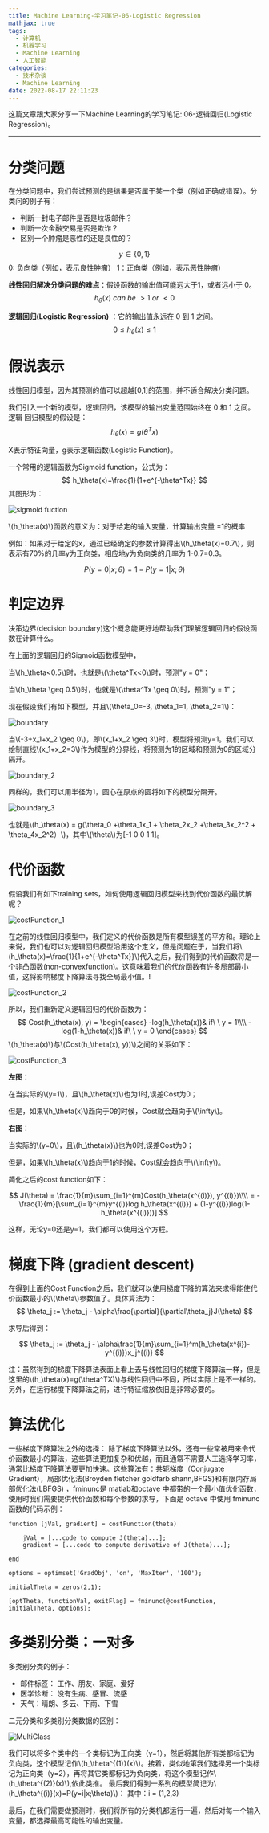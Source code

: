 ```yaml
---
title: Machine Learning-学习笔记-06-Logistic Regression
mathjax: true
tags: 
  - 计算机
  - 机器学习
  - Machine Learning
  - 人工智能
categories:
  - 技术杂谈
  - Machine Learning
date: 2022-08-17 22:11:23
---
```


这篇文章跟大家分享一下Machine Learning的学习笔记: 06-逻辑回归(Logistic Regression)。
<!--more-->
***
# 分类问题
在分类问题中，我们尝试预测的是结果是否属于某一个类（例如正确或错误）。分类问的例子有：
+ 判断一封电子邮件是否是垃圾邮件？
+ 判断一次金融交易是否是欺诈？
+ 区别一个肿瘤是恶性的还是良性的？

$$
y\in\{0,1\}
$$
0: 负向类（例如，表示良性肿瘤）
1：正向类（例如，表示恶性肿瘤）

**线性回归解决分类问题的难点**：假设函数的输出值可能远大于1，或者远小于 0。
$$
h_\theta(x)\ can\ be\ >1\ or\ <0
$$

**逻辑回归(Logistic Regression)** ：它的输出值永远在 0 到 1 之间。
$$
0\leq h_\theta(x)\leq 1
$$

# 假说表示

线性回归模型，因为其预测的值可以超越[0,1]的范围，并不适合解决分类问题。

我们引入一个新的模型，逻辑回归，该模型的输出变量范围始终在 0 和 1 之间。 逻辑 回归模型的假设是：
$$
h_\theta(x)=g(\theta^Tx)
$$

X表示特征向量，g表示逻辑函数(Logistic Function)。

一个常用的逻辑函数为Sigmoid function，公式为：
$$
h_\theta(x)=\frac{1}{1+e^{-\theta^Tx}}
$$
其图形为：

![sigmoid fuction](../images/SigmoidFunction.svg)

\\(h_\theta(x)\\)函数的意义为：对于给定的输入变量，计算输出变量 =1的概率

例如：如果对于给定的x，通过已经确定的参数计算得出\\(h_\theta(x)=0.7\\)，则表示有70%的几率y为正向类，相应地y为负向类的几率为 1-0.7=0.3。

$$
P(y=0|x;\theta) = 1 - P(y=1|x;\theta)
$$

# 判定边界

决策边界(decision boundary)这个概念能更好地帮助我们理解逻辑回归的假设函数在计算什么。

在上面的逻辑回归的Sigmoid函数模型中，

当\\(h_\theta<0.5\\)时，也就是\\(\theta^Tx<0\\)时，预测"y = 0"；

当\\(h_\theta \geq 0.5\\)时，也就是\\(\theta^Tx \geq 0\\)时，预测"y = 1"；

现在假设我们有如下模型，并且\\(\theta_0=-3, \theta_1=1, \theta_2=1\\)：

![boundary](../images/boundary.png)

当\\(-3+x_1+x_2 \geq 0\\)，即\\(x_1+x_2 \geq 3\\)时，模型将预测y=1。我们可以绘制直线\\(x_1+x_2=3\\)作为模型的分界线，将预测为1的区域和预测为0的区域分隔开。

![boundary_2](../images/boundary_2.png)

同样的，我们可以用半径为1，圆心在原点的圆将如下的模型分隔开。

![boundary_3](../images/boundary_3.png)

也就是\\(h_\theta(x) = g(\theta_0 +\theta_1x_1 + \theta_2x_2 +\theta_3x_2^2 + \theta_4x_2^2）\\)，其中\\(\theta\\)为[-1 0 0 1 1]。

# 代价函数

假设我们有如下training sets，如何使用逻辑回归模型来找到代价函数的最优解呢？

![costFunction_1](../images/costFunction_1.png)

在之前的线性回归模型中，我们定义的代价函数是所有模型误差的平方和。理论上来说，我们也可以对逻辑回归模型沿用这个定义，但是问题在于，当我们将\\(h_\theta(x)=\frac{1}{1+e^{-\theta^Tx}}\\)代入之后，我们得到的代价函数将是一个非凸函数(non-convexfunction)。这意味着我们的代价函数有许多局部最小值，这将影响梯度下降算法寻找全局最小值。!

![costFunction_2](../images/costFunction_2.png)

所以，我们重新定义逻辑回归的代价函数为：
$$
Cost(h_\theta(x), y) = \begin{cases}
-log(h_\theta(x))& if\ \ y = 1\\\\
-log(1-h_\theta(x))& if\ \ y = 0
\end{cases}
$$
\\(h_\theta(x)\\)与\\(Cost(h_\theta(x), y))\\)之间的关系如下：

![costFunction_3](../images/costFunction_3.png)

**左图**：

在当实际的\\(y=1\\)，且\\(h_\theta(x)\\)也为1时,误差Cost为0；

但是，如果\\(h_\theta(x)\\)趋向于0的时候，Cost就会趋向于\\(\infty\\)。

**右图**：

当实际的\\(y=0\\)，且\\(h_\theta(x)\\)也为0时,误差Cost为0；

但是，如果\\(h_\theta(x)\\)趋向于1的时候，Cost就会趋向于\\(\infty\\)。

简化之后的cost function如下：

$$
J(\theta) = \frac{1}{m}\sum_{i=1}^{m}Cost(h_\theta(x^{(i)}), y^{(i)})\\\\
= -\frac{1}{m}[\sum_{i=1}^{m}y^{(i)}log h_\theta(x^{(i)}) + (1-y^{(i)})log(1-h_\theta(x^{(i)}))]
$$

这样，无论y=0还是y=1，我们都可以使用这个方程。

# 梯度下降 (gradient descent)

在得到上面的Cost Function之后，我们就可以使用梯度下降的算法来求得能使代价函数最小的\\(\theta\\)参数值了。具体算法为：
$$
\theta_j := \theta_j - \alpha\frac{\partial}{\partial\theta_j}J(\theta)
$$

求导后得到：

$$
\theta_j := \theta_j - \alpha\frac{1}{m}\sum_{i=1}^m(h_\theta(x^{i})-y^{(i)})x_j^{(i)}
$$

注：虽然得到的梯度下降算法表面上看上去与线性回归的梯度下降算法一样，但是这里的\\(h_\theta(x)=g(\theta^TX)\\)与线性回归中不同，所以实际上是不一样的。另外，在运行梯度下降算法之前，进行特征缩放依旧是非常必要的。

# 算法优化

一些梯度下降算法之外的选择： 除了梯度下降算法以外，还有一些常被用来令代价函数最小的算法，这些算法更加复杂和优越，而且通常不需要人工选择学习率，通常比梯度下降算法要更加快速。这些算法有：共轭梯度（Conjugate Gradient），局部优化法(Broyden fletcher goldfarb shann,BFGS)和有限内存局部优化法(LBFGS) ，fminunc是 matlab和octave 中都带的一个最小值优化函数，使用时我们需要提供代价函数和每个参数的求导，下面是 octave 中使用 fminunc 函数的代码示例：

```
function [jVal, gradient] = costFunction(theta)

    jVal = [...code to compute J(theta)...];
    gradient = [...code to compute derivative of J(theta)...];
    
end
    
options = optimset('GradObj', 'on', 'MaxIter', '100');
    
initialTheta = zeros(2,1);
    
[optTheta, functionVal, exitFlag] = fminunc(@costFunction, initialTheta, options);
```

# 多类别分类：一对多

多类别分类的例子：
+ 邮件标签： 工作、朋友、家庭、爱好
+ 医学诊断： 没有生病、感冒、流感
+ 天气：晴朗、多云、下雨、下雪

二元分类和多类别分类数据的区别：

![MultiClass](../images/multiClass.png)


我们可以将多个类中的一个类标记为正向类（y=1），然后将其他所有类都标记为负向类，这个模型记作\\(h_\theta^{(1)}(x)\\)。接着，类似地第我们选择另一个类标记为正向类（y=2），再将其它类都标记为负向类，将这个模型记作\\(h_\theta^{(2)}(x)\\),依此类推。 最后我们得到一系列的模型简记为\\(h_\theta^{(i)}(x)=P(y=i|x;\theta)\\)： 其中：i = (1,2,3)

最后，在我们需要做预测时，我们将所有的分类机都运行一遍，然后对每一个输入变量，都选择最高可能性的输出变量。
